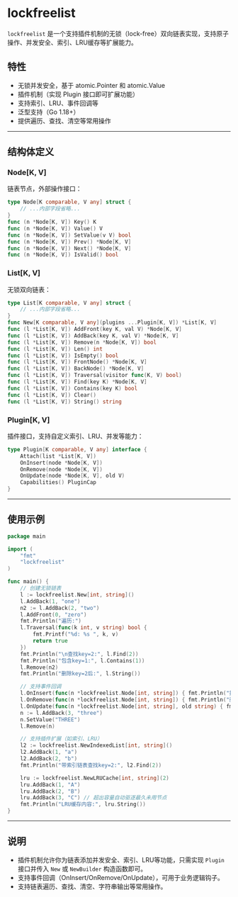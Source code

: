 # lockfreelist

`lockfreelist` 是一个支持插件机制的无锁（lock-free）双向链表实现，支持原子操作、并发安全、索引、LRU缓存等扩展能力。

## 特性

- 无锁并发安全，基于 atomic.Pointer 和 atomic.Value
- 插件机制（实现 Plugin 接口即可扩展功能）
- 支持索引、LRU、事件回调等
- 泛型支持（Go 1.18+）
- 提供遍历、查找、清空等常用操作

---

## 结构体定义

### Node[K, V]

链表节点，外部操作接口：

```go
type Node[K comparable, V any] struct {
    // ...内部字段省略...
}
func (n *Node[K, V]) Key() K
func (n *Node[K, V]) Value() V
func (n *Node[K, V]) SetValue(v V) bool
func (n *Node[K, V]) Prev() *Node[K, V]
func (n *Node[K, V]) Next() *Node[K, V]
func (n *Node[K, V]) IsValid() bool
```

### List[K, V]

无锁双向链表：

```go
type List[K comparable, V any] struct {
    // ...内部字段省略...
}
func New[K comparable, V any](plugins ...Plugin[K, V]) *List[K, V]
func (l *List[K, V]) AddFront(key K, val V) *Node[K, V]
func (l *List[K, V]) AddBack(key K, val V) *Node[K, V]
func (l *List[K, V]) Remove(n *Node[K, V]) bool
func (l *List[K, V]) Len() int
func (l *List[K, V]) IsEmpty() bool
func (l *List[K, V]) FrontNode() *Node[K, V]
func (l *List[K, V]) BackNode() *Node[K, V]
func (l *List[K, V]) Traversal(visitor func(K, V) bool)
func (l *List[K, V]) Find(key K) *Node[K, V]
func (l *List[K, V]) Contains(key K) bool
func (l *List[K, V]) Clear()
func (l *List[K, V]) String() string
```

### Plugin[K, V]

插件接口，支持自定义索引、LRU、并发等能力：

```go
type Plugin[K comparable, V any] interface {
    Attach(list *List[K, V])
    OnInsert(node *Node[K, V])
    OnRemove(node *Node[K, V])
    OnUpdate(node *Node[K, V], old V)
    Capabilities() PluginCap
}
```

---

## 使用示例

```go
package main

import (
    "fmt"
    "lockfreelist"
)

func main() {
    // 创建无锁链表
    l := lockfreelist.New[int, string]()
    l.AddBack(1, "one")
    n2 := l.AddBack(2, "two")
    l.AddFront(0, "zero")
    fmt.Println("遍历:")
    l.Traversal(func(k int, v string) bool {
        fmt.Printf("%d: %s ", k, v)
        return true
    })
    fmt.Println("\n查找key=2:", l.Find(2))
    fmt.Println("包含key=1:", l.Contains(1))
    l.Remove(n2)
    fmt.Println("删除key=2后:", l.String())

    // 支持事件回调
    l.OnInsert(func(n *lockfreelist.Node[int, string]) { fmt.Println("插入节点:", n.Key()) })
    l.OnRemove(func(n *lockfreelist.Node[int, string]) { fmt.Println("删除节点:", n.Key()) })
    l.OnUpdate(func(n *lockfreelist.Node[int, string], old string) { fmt.Printf("更新节点:%d %s->%s\n", n.Key(), old, n.Value()) })
    n := l.AddBack(3, "three")
    n.SetValue("THREE")
    l.Remove(n)

    // 支持插件扩展（如索引、LRU）
    l2 := lockfreelist.NewIndexedList[int, string]()
    l2.AddBack(1, "a")
    l2.AddBack(2, "b")
    fmt.Println("带索引链表查找key=2:", l2.Find(2))

    lru := lockfreelist.NewLRUCache[int, string](2)
    lru.AddBack(1, "A")
    lru.AddBack(2, "B")
    lru.AddBack(3, "C") // 超出容量自动驱逐最久未用节点
    fmt.Println("LRU缓存内容:", lru.String())
}
```

---

## 说明

- 插件机制允许你为链表添加并发安全、索引、LRU等功能，只需实现 `Plugin` 接口并传入 `New` 或 `NewBuilder` 构造函数即可。
- 支持事件回调（OnInsert/OnRemove/OnUpdate），可用于业务逻辑钩子。
- 支持链表遍历、查找、清空、字符串输出等常用操作。

